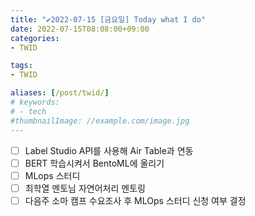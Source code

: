 ```yaml
---
title: "✔2022-07-15 [금요일] Today what I do"
date: 2022-07-15T08:08:00+09:00
categories:
- TWID

tags:
- TWID

aliases: [/post/twid/]
# keywords:
# - tech
#thumbnailImage: //example.com/image.jpg
---
```

<!--more-->

- [ ] Label Studio API를 사용해 Air Table과 연동
- [ ] BERT 학습시켜서 BentoML에 올리기
- [ ] MLops 스터디
- [ ] 최학열 멘토님 자연어처리 멘토링
- [ ] 다음주 소마 캠프 수요조사 후 MLOps 스터디 신청 여부 결정
